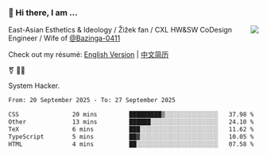 ### 👋 Hi there, I am ...

<img align="right" src="https://github-readme-stats.vercel.app/api?username=vickiegpt&show_icons=true&icon_color=0366d6&bg_color=ffffff&hide_title=true" />

East-Asian Esthetics & Ideology / Žižek fan / CXL HW&SW CoDesign Engineer / Wife of [@Bazinga-0411](https://bazinga-0411.github.io/)

Check out my résumé: [English Version](http://asplos.dev/) | [中文简历](http://asplos.dev/CN.html)

⚧️ 
🏳️‍⚧️ 

System Hacker.


<!--START_SECTION:waka-->

```txt
From: 20 September 2025 - To: 27 September 2025

CSS               20 mins         █████████▒░░░░░░░░░░░░░░░   37.98 %
Other             13 mins         ██████░░░░░░░░░░░░░░░░░░░   24.10 %
TeX               6 mins          ███░░░░░░░░░░░░░░░░░░░░░░   11.62 %
TypeScript        5 mins          ██▓░░░░░░░░░░░░░░░░░░░░░░   10.05 %
HTML              4 mins          ██░░░░░░░░░░░░░░░░░░░░░░░   07.58 %
```

<!--END_SECTION:waka-->
